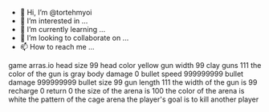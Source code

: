 - 👋 Hi, I’m @tortehmyoi
- 👀 I’m interested in ...
- 🌱 I’m currently learning ...
- 💞️ I’m looking to collaborate on ...
- 📫 How to reach me ...

<!---
tortehmyoi/tortehmyoi is a ✨ special ✨ repository because its `README.md` (this file) appears on your GitHub profile.
You can click the Preview link to take a look at your changes.
--->
game arras.io 
head size 99
head color yellow
gun width 99
clay guns 111
the color of the gun is gray
body damage 0
bullet speed 999999999
bullet damage 999999999
bullet size 99
gun length 111
the width of the gun is 99
recharge 0
return 0
the size of the arena is 100
the color of the arena is white
the pattern of the cage arena
the player's goal is to kill another player
